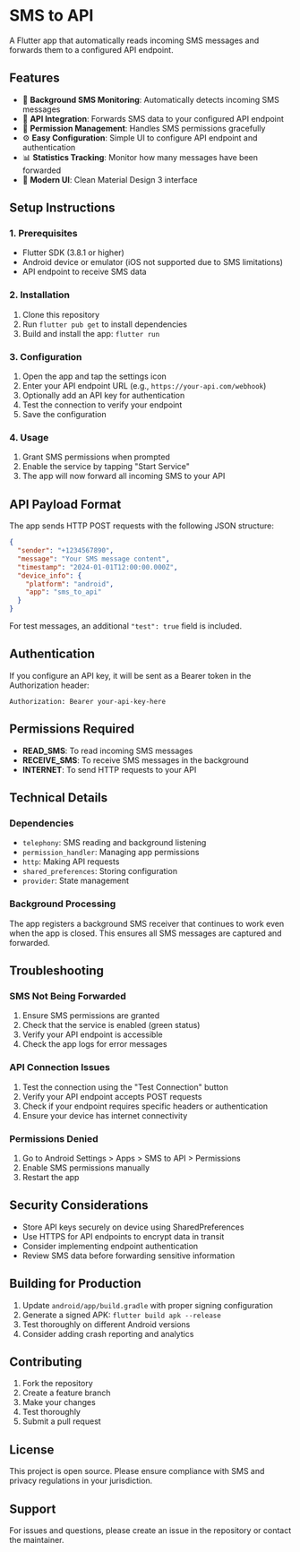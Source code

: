 # SMS to API

A Flutter app that automatically reads incoming SMS messages and forwards them to a configured API endpoint.

## Features

- 📱 **Background SMS Monitoring**: Automatically detects incoming SMS messages
- 🚀 **API Integration**: Forwards SMS data to your configured API endpoint
- 🔐 **Permission Management**: Handles SMS permissions gracefully
- ⚙️ **Easy Configuration**: Simple UI to configure API endpoint and authentication
- 📊 **Statistics Tracking**: Monitor how many messages have been forwarded
- 🎨 **Modern UI**: Clean Material Design 3 interface

## Setup Instructions

### 1. Prerequisites
- Flutter SDK (3.8.1 or higher)
- Android device or emulator (iOS not supported due to SMS limitations)
- API endpoint to receive SMS data

### 2. Installation
1. Clone this repository
2. Run `flutter pub get` to install dependencies
3. Build and install the app: `flutter run`

### 3. Configuration
1. Open the app and tap the settings icon
2. Enter your API endpoint URL (e.g., `https://your-api.com/webhook`)
3. Optionally add an API key for authentication
4. Test the connection to verify your endpoint
5. Save the configuration

### 4. Usage
1. Grant SMS permissions when prompted
2. Enable the service by tapping "Start Service"
3. The app will now forward all incoming SMS to your API

## API Payload Format

The app sends HTTP POST requests with the following JSON structure:

```json
{
  "sender": "+1234567890",
  "message": "Your SMS message content",
  "timestamp": "2024-01-01T12:00:00.000Z",
  "device_info": {
    "platform": "android",
    "app": "sms_to_api"
  }
}
```

For test messages, an additional `"test": true` field is included.

## Authentication

If you configure an API key, it will be sent as a Bearer token in the Authorization header:

```
Authorization: Bearer your-api-key-here
```

## Permissions Required

- **READ_SMS**: To read incoming SMS messages
- **RECEIVE_SMS**: To receive SMS messages in the background
- **INTERNET**: To send HTTP requests to your API

## Technical Details

### Dependencies
- `telephony`: SMS reading and background listening
- `permission_handler`: Managing app permissions
- `http`: Making API requests
- `shared_preferences`: Storing configuration
- `provider`: State management

### Background Processing
The app registers a background SMS receiver that continues to work even when the app is closed. This ensures all SMS messages are captured and forwarded.

## Troubleshooting

### SMS Not Being Forwarded
1. Ensure SMS permissions are granted
2. Check that the service is enabled (green status)
3. Verify your API endpoint is accessible
4. Check the app logs for error messages

### API Connection Issues
1. Test the connection using the "Test Connection" button
2. Verify your API endpoint accepts POST requests
3. Check if your endpoint requires specific headers or authentication
4. Ensure your device has internet connectivity

### Permissions Denied
1. Go to Android Settings > Apps > SMS to API > Permissions
2. Enable SMS permissions manually
3. Restart the app

## Security Considerations

- Store API keys securely on device using SharedPreferences
- Use HTTPS for API endpoints to encrypt data in transit
- Consider implementing endpoint authentication
- Review SMS data before forwarding sensitive information

## Building for Production

1. Update `android/app/build.gradle` with proper signing configuration
2. Generate a signed APK: `flutter build apk --release`
3. Test thoroughly on different Android versions
4. Consider adding crash reporting and analytics

## Contributing

1. Fork the repository
2. Create a feature branch
3. Make your changes
4. Test thoroughly
5. Submit a pull request

## License

This project is open source. Please ensure compliance with SMS and privacy regulations in your jurisdiction.

## Support

For issues and questions, please create an issue in the repository or contact the maintainer.
